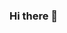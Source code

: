 ### Hi there 👋

<!--
**kommineni469/Kommineni469** is a ✨ _special_ ✨ repository because its `README.md` (this file) appears on your GitHub profile.

I am Bharath Kumar Kommineni.I am from India.I completed my Btech in ECE from Jawaharlal Nehru Technological University, Kakinada.I am currently doing my masters in Applied Computer Science in Northwest missouri state university.
